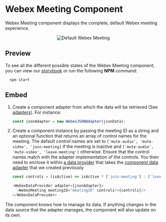 # Webex Meeting Component

Webex Meeting component displays the complete, default Webex meeting experience.

<p align="center">
  <img src="./WebexMeeting.gif" alt="Default Webex Meeting" />
</p>

## Preview

To see all the different possible states of the Webex Meeting component,
you can view our [storybook](https://webex.github.io/components/storybook/storybook/?path=/story/webex-meeting--in-session)
or run the following **NPM** command:

```shell
  npm start
```

## Embed

1. Create a component adapter from which the data will be retrieved (See [adapters](../../adapters)). For instance:

    ```js
    const jsonAdapter = new WebexJSONAdapter(jsonData);
    ```

2. Create a component instance by passing the meeting ID as a string and an optional function that returns an array
of control names for the meeting. The default control names are set to `['mute-audio', 'mute-video', 'join-meeting]`
if the meeting is inactive and `['mute-audio', 'mute-video', 'leave-meeting']` otherwise.
Ensure that the control names match with the adapter implementation of the controls. You then need to enclose it
within [a data provider](../WebexDataProvider/WebexDataProvider.js) that takes
the [component data adapter](../../adapters/WebexJSONAdapter.js) that we created previously

    ```js
    const controls = (isActive) => isActive ? ['join-meeting'] : ['leave-meeting'];

    <WebexDataProvider adapter={jsonAdapter}>
      <WebexMeeting meetingID="meetingID" controls?={controls}/>
    </WebexDataProvider>
    ```

The component knows how to manage its data. If anything changes in the data source that the adapter manages,
the component will also update on its own.
